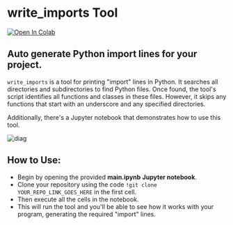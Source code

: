 # **write_imports Tool**

[![Open In Colab](https://colab.research.google.com/assets/colab-badge.svg)](https://colab.research.google.com/github/GenaroHacker/write_imports/blob/main/main.ipynb)

## Auto generate Python import lines for your project.
`write_imports` is a tool for printing "import" lines in Python. It searches all directories and subdirectories to find Python files. Once found, the tool's script identifies all functions and classes in these files. However, it skips any functions that start with an underscore and any specified directories.

Additionally, there's a Jupyter notebook that demonstrates how to use this tool.



![diag](https://github.com/GenaroHacker/write_imports/assets/95663273/96bd203a-a442-474e-aa9a-18909e796a4d)


## How to Use:
- Begin by opening the provided **main.ipynb** **Jupyter notebook**.
- Clone your repository using the code  `!git clone YOUR_REPO_LINK_GOES_HERE` in the first cell.
- Then execute all the cells in the notebook.
- This will run the tool and you'll be able to see how it works with your program, generating the required "import" lines.

